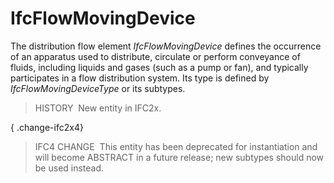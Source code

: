 IfcFlowMovingDevice
===================

The distribution flow element _IfcFlowMovingDevice_ defines the occurrence of an apparatus used to distribute, circulate or perform conveyance of fluids, including liquids and gases (such as a pump or fan), and typically participates in a flow distribution system. Its type is defined by _IfcFlowMovingDeviceType_ or its subtypes.

> HISTORY&nbsp; New entity in IFC2x.

{ .change-ifc2x4}
> IFC4 CHANGE&nbsp; This entity has been deprecated for instantiation and will become ABSTRACT in a future release; new subtypes should now be used instead.
